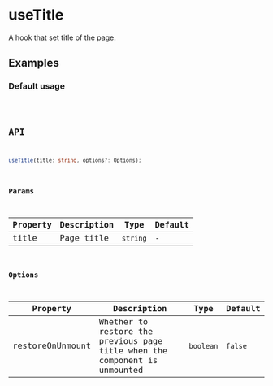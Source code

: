 # useTitle

A hook that set title of the page.

## Examples

### Default usage

<code src="./demo/demo1.tsx" />

## API

```typescript
useTitle(title: string, options?: Options);
```

### Params

| Property | Description | Type     | Default |
| -------- | ----------- | -------- | ------- |
| title    | Page title  | `string` | -       |

### Options

| Property         | Description                                                                | Type      | Default |
| ---------------- | -------------------------------------------------------------------------- | --------- | ------- |
| restoreOnUnmount | Whether to restore the previous page title when the component is unmounted | `boolean` | `false` |

